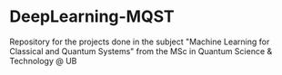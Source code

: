 # DeepLearning-MQST
 Repository for the projects done in the subject "Machine Learning for Classical and Quantum Systems" from the MSc in Quantum Science & Technology @ UB
